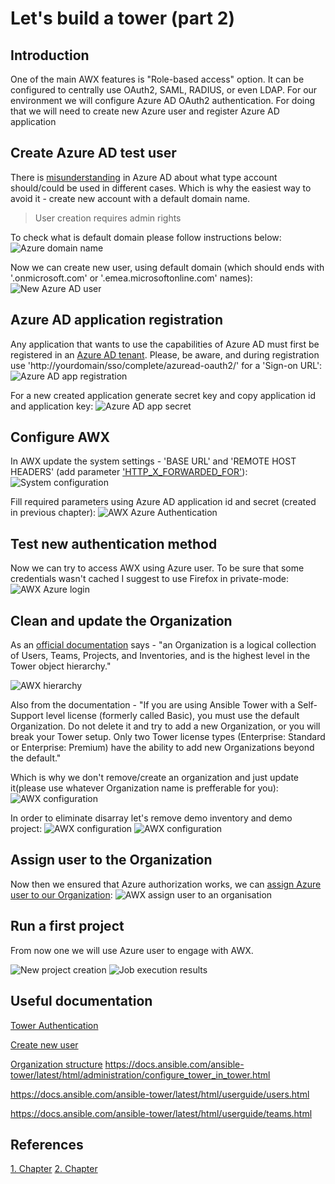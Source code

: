 # Let's build a tower (part 2)

## Introduction

One of the main AWX features is "Role-based access" option. It can be configured to centrally use OAuth2, SAML, RADIUS, or even LDAP. For our environment we will configure Azure AD OAuth2 authentication. For doing that we will need to create new Azure user and register Azure AD application

## Create Azure AD test user
There is [misunderstanding](https://techcommunity.microsoft.com/t5/Azure-Active-Directory-Identity/Cleaning-up-the-AzureAD-and-Microsoft-account-overlap/ba-p/245105) in Azure AD about what type account should/could be used in different cases. Which is why the easiest way to avoid it - create new account with a default domain name.

> User creation requires admin rights

To check what is default domain please follow instructions below:
![Azure domain name](/images/ansible-tower/find_aad_domain.png)

Now we can create new user, using default domain (which should ends with '.onmicrosoft.com' or '.emea.microsoftonline.com' names):
![New Azure AD user](/images/ansible-tower/new_aad_user.png)

## Azure AD application registration

Any application that wants to use the capabilities of Azure AD must first be registered in an [Azure AD tenant](https://docs.microsoft.com/en-us/azure/active-directory/develop/quickstart-v1-add-azure-ad-app). Please, be aware, and during registration use 'http://yourdomain/sso/complete/azuread-oauth2/' for a 'Sign-on URL':
![Azure AD app registration](/images/ansible-tower/aad_app_reg.png)

For a new created application generate secret key and copy application id and application key:
![Azure AD app secret](/images/ansible-tower/aad_oauth2.png)

## Configure AWX

In AWX update the system settings - 'BASE URL' and 'REMOTE HOST HEADERS' (add parameter ['HTTP_X_FORWARDED_FOR'](https://docs.ansible.com/ansible-tower/latest/html/administration/proxy-support.html#configure-known-proxies)):
![System configuration](/images/ansible-tower/system_config.png)

Fill required parameters using Azure AD application id and secret (created in previous chapter):
![AWX Azure Authentication](/images/ansible-tower/aad_auth_conf.png)

## Test new authentication method

Now we can try to access AWX using Azure user. To be sure that some credentials wasn't cached I suggest to use Firefox in private-mode:
![AWX Azure login](/images/ansible-tower/aad_login.png)

## Clean and update the Organization

As an [official documentation](https://docs.ansible.com/ansible-tower/latest/html/userguide/organizations.html#) says - "an Organization is a logical collection of Users, Teams, Projects, and Inventories, and is the highest level in the Tower object hierarchy." 

![AWX hierarchy](/images/ansible-tower/tower_h.png)

Also from the documentation - "If you are using Ansible Tower with a Self-Support level license (formerly called Basic), you must use the default Organization. Do not delete it and try to add a new Organization, or you will break your Tower setup. Only two Tower license types (Enterprise: Standard or Enterprise: Premium) have the ability to add new Organizations beyond the default."

Which is why we don't remove/create an organization and just update it(please use whatever Organization name is prefferable for you):
![AWX configuration](/images/ansible-tower/cleanup_00.png)

In order to eliminate disarray let's remove demo inventory and demo project:
![AWX configuration](/images/ansible-tower/cleanup_01.png)
![AWX configuration](/images/ansible-tower/cleanup_02.png)

## Assign user to the Organization

Now then we ensured that Azure authorization works, we can [assign Azure user to our Organization](https://docs.ansible.com/ansible-tower/2.4.1/html/quickstart/create_project.html):
![AWX assign user to an organisation](/images/ansible-tower/grant_user_rights.png)

## Run a first project

From now one we will use Azure user to engage with AWX.

![New project creation](/images/ansible-tower/initial_project.png)
![Job execution results](/images/ansible-tower/init_run_result.png)

## Useful documentation

[Tower Authentication](https://docs.ansible.com/ansible-tower/latest/html/administration/configure_tower_in_tower.html)

[Create new user](https://docs.ansible.com/ansible-tower/latest/html/userguide/users.html)

[Organization structure](https://docs.ansible.com/ansible-tower/latest/html/userguide/organizations.html)
https://docs.ansible.com/ansible-tower/latest/html/administration/configure_tower_in_tower.html

https://docs.ansible.com/ansible-tower/latest/html/userguide/users.html

https://docs.ansible.com/ansible-tower/latest/html/userguide/teams.html

## References

[1. Chapter](/ansible-tower-00/README.md)
[2. Chapter](/ansible-tower-01/README.md)
